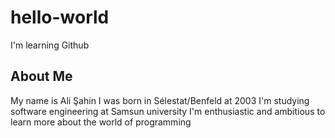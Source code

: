 # hello-world
I'm learning Github

## About Me 
My name is Ali Şahin
I was born in Sélestat/Benfeld at 2003 
I'm studying software engineering at Samsun university
I'm enthusiastic and ambitious to learn more about the world of programming 
